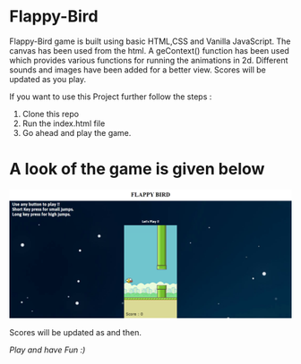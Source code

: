 # Flappy-Bird
Flappy-Bird game is built using basic HTML,CSS and Vanilla JavaScript.
The canvas has been used from the html.
A geContext() function has been used which provides various functions for running the animations in 2d.
Different sounds and images have been added for a better view.
Scores will be updated as you play.

If you want to use this Project further follow the steps :
1. Clone this repo
2. Run the index.html file
3. Go ahead and play the game.

# A look of the game is given below
![](images/img1.png)

Scores will be updated as and then.

*Play and have Fun :)*

